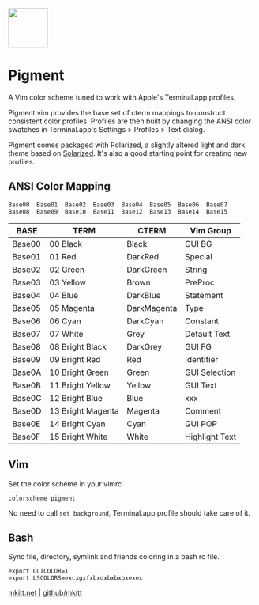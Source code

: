 <img src="https://mkitt.net/apple-touch-icon.png" width="80px" height="80px" />

# Pigment
A Vim color scheme tuned to work with Apple's Terminal.app profiles.

Pigment.vim provides the base set of cterm mappings to construct consistent color
profiles. Profiles are then built by changing the ANSI color swatches in
Terminal.app's Settings > Profiles > Text dialog.

Pigment comes packaged with Polarized, a slightly altered light and dark theme
based on [Solarized][solarized]. It's also a good starting point for creating
new profiles.

##  ANSI Color Mapping

```
Base00  Base01  Base02  Base03  Base04  Base05  Base06  Base07
Base08  Base09  Base10  Base11  Base12  Base13  Base14  Base15
```

BASE   | TERM              | CTERM       | Vim Group
-------|-------------------|-------------|------------------
Base00 | 00 Black          | Black       | GUI BG
Base01 | 01 Red            | DarkRed     | Special
Base02 | 02 Green          | DarkGreen   | String
Base03 | 03 Yellow         | Brown       | PreProc
Base04 | 04 Blue           | DarkBlue    | Statement
Base05 | 05 Magenta        | DarkMagenta | Type
Base06 | 06 Cyan           | DarkCyan    | Constant
Base07 | 07 White          | Grey        | Default Text
Base08 | 08 Bright Black   | DarkGrey    | GUI FG
Base09 | 09 Bright Red     | Red         | Identifier
Base0A | 10 Bright Green   | Green       | GUI Selection
Base0B | 11 Bright Yellow  | Yellow      | GUI Text
Base0C | 12 Bright Blue    | Blue        | xxx
Base0D | 13 Bright Magenta | Magenta     | Comment
Base0E | 14 Bright Cyan    | Cyan        | GUI POP
Base0F | 15 Bright White   | White       | Highlight Text

## Vim
Set the color scheme in your vimrc

```
colorscheme pigment
```

No need to call `set background`, Terminal.app profile should take care of it.
 
## Bash
Sync file, directory, symlink and friends coloring in a bash rc file.

```
export CLICOLOR=1
export LSCOLORS=excxgxfxbxdxbxbxbxexex
```

[mkitt.net][mkitt.net] | [github/mkitt][github]

<!-- Markdown links -->
[solarized]: http://ethanschoonover.com/solarized
[github]: https://github.com/mkitt "@mkitt"
[mkitt.net]: https://mkitt.net "🏔"
